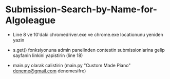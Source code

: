 # Submission-Search-by-Name-for-Algoleague

* Line 8 ve 10'daki chromedriver.exe ve chrome.exe locationunu yeniden yazin
* s.get() fonksiyonuna admin panelinden contestin submissionlarina gelip sayfanin linkini yapistirin (line 18)

* main.py <problemin submissionsda gorunen ismi> <mail adresiniz> <sifreniz> olarak calistirin (main.py "Custom Made Piano" deneme@gmail.com denemesifre)
